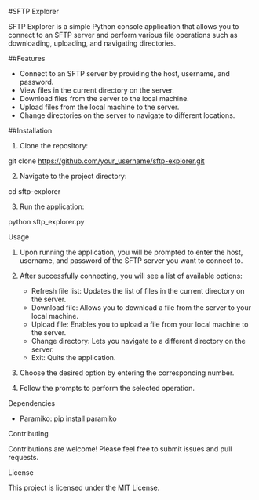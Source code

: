 #SFTP Explorer

SFTP Explorer is a simple Python console application that allows you to connect to an SFTP server and perform various file operations such as downloading, uploading, and navigating directories.

##Features

- Connect to an SFTP server by providing the host, username, and password.
- View files in the current directory on the server.
- Download files from the server to the local machine.
- Upload files from the local machine to the server.
- Change directories on the server to navigate to different locations.

##Installation

1. Clone the repository:

git clone https://github.com/your_username/sftp-explorer.git

2. Navigate to the project directory:

cd sftp-explorer

3. Run the application:

python sftp_explorer.py

Usage

1. Upon running the application, you will be prompted to enter the host, username, and password of the SFTP server you want to connect to.

2. After successfully connecting, you will see a list of available options:

    - Refresh file list: Updates the list of files in the current directory on the server.
    - Download file: Allows you to download a file from the server to your local machine.
    - Upload file: Enables you to upload a file from your local machine to the server.
    - Change directory: Lets you navigate to a different directory on the server.
    - Exit: Quits the application.

3. Choose the desired option by entering the corresponding number.

4. Follow the prompts to perform the selected operation.

Dependencies

- Paramiko: pip install paramiko

Contributing

Contributions are welcome! Please feel free to submit issues and pull requests.

License

This project is licensed under the MIT License.
